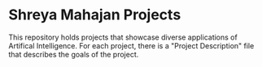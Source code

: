 # Shreya Mahajan Projects

This repository holds projects that showcase diverse applications of Artifical Intelligence. For each project, there is a "Project Description" file that describes the goals of the project.

